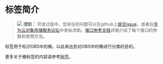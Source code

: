 # 标签简介<a name="obs_21_1701"></a>

>![](public_sys-resources/icon-notice.gif) **须知：** 
>开发过程中，您有任何问题可以在github上[提交issue](https://github.com/huaweicloud/huaweicloud-sdk-java-obs/issues)，或者在[华为云对象存储服务论坛](https://bbs.huaweicloud.com/forum/forum-620-1.html)中发帖求助。[接口参考文档](https://obssdk.obs.cn-north-1.myhuaweicloud.com/apidoc/cn/java/index.html)详细介绍了每个接口的参数和使用方法。

标签用于标识OBS中的桶，以此来达到对OBS中的桶进行分类的目的。

更多关于桶标签的内容请参考[标签](https://support.huaweicloud.com/ugobs-obs/obs_41_0043.html)。

